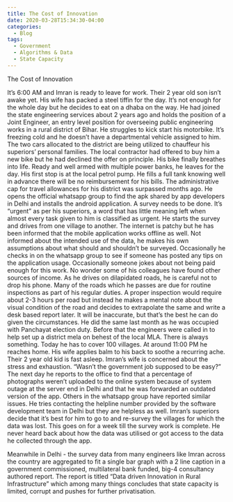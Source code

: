 ```yaml
---
title: The Cost of Innovation
date: 2020-03-28T15:34:30-04:00
categories:
  - Blog
tags:
  - Government
  - Algorithms & Data
  - State Capacity
---
```


The Cost of Innovation


It’s 6:00 AM and Imran is ready to leave for work. Their 2 year old son isn’t awake yet. His wife has packed a steel tiffin for the day. It’s not enough for the whole day but he decides to eat on a dhaba on the way. He had joined the state engineering services about 2 years ago and holds the position of a Joint Engineer, an entry level position for overseeing public engineering works in a rural district of Bihar. He struggles to kick start his motorbike. It’s freezing cold and he doesn’t have a departmental vehicle assigned to him. The two cars allocated to the district are being utilized to chauffeur his superiors’ personal families. The local contractor had offered to buy him a new bike but he had declined the offer on principle. His bike finally breathes into life. Ready and well armed with multiple power banks, he leaves for the day. His first stop is at the local petrol pump. He fills a full tank knowing well in advance there will be no reimbursement for his bills. The administrative cap for travel allowances for his district was surpassed months ago. He opens the official whatsapp group to find the apk shared by app developers in Delhi and installs the android application. A survey needs to be done. It’s “urgent” as per his superiors, a word that has little meaning left when almost every task given to him is classified as urgent. He starts the survey and drives from one village to another. The internet is patchy but he has been informed that the mobile application works offline as well. Not informed about the intended use of the data, he makes his own assumptions about what should and shouldn’t be surveyed. Occasionally he checks in on the whatsapp group to see if someone has posted any tips on the application usage. Occasionally someone jokes about not being paid enough for this work. No wonder some of his colleagues have found other sources of income. As he drives on dilapidated roads, he is careful not to drop his phone. Many of the roads which he passes are due for routine inspections as part of his regular duties. A proper inspection would require about 2-3 hours per road but instead he makes a mental note about the visual condition of the road and decides to extrapolate the same and write a desk based report later. It will be inaccurate, but that’s the best he can do given the circumstances. He did the same last month as he was occupied with Panchayat election duty. Before that the engineers were called in to help set up a district mela on behest of the local MLA. There is always something. Today he has to cover 100 villages. At around 11:00 PM he reaches home. His wife applies balm to his back to soothe a recurring ache. Their 2 year old kid is fast asleep. Imran’s wife is concerned about the stress and exhaustion. “Wasn’t the government job supposed to be easy?” The next day he reports to the office to find that a percentage of photographs weren’t uploaded to the online system because of system outage at the server end in Delhi and that he was forwarded an outdated version of the app. Others in the whatsapp group have reported similar issues. He tries contacting the helpline number provided by the software development team in Delhi but they are helpless as well.  Imran’s superiors decide that it’s best for him to go to and re-survey the villages for which the data was lost. This goes on for a week till the survey work is complete. He never heard back about how the data was utilised or got access to the data he collected through the app.

Meanwhile in Delhi - the survey data from many engineers like Imran across the country are  aggregated to fit a single bar graph with a 2 line caption in a government commissioned, multilateral bank funded, big-4 consultancy authored report. The report is titled “Data driven Innovation in Rural Infrastructure” which among many things concludes that state capacity is limited, corrupt and pushes for further privatisation.  
